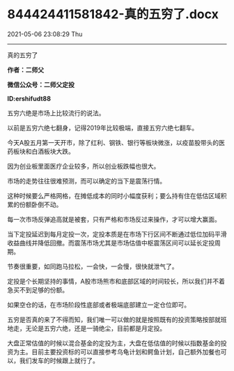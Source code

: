 # 844424411581842-真的五穷了.docx

2021-05-06 23:08:29 Thu

----

真的五穷了

__作者：二师父__

__微信公众号：二师父定投__

__ID:ershifudt88__

五穷六绝是市场上比较流行的说法。

以前是五穷六绝七翻身，记得2019年比较极端，直接五穷六绝七翻车。

今天A股五月第一天开市，除了红利、钢铁、银行等板块微涨，以疫苗股带头的医药板块和白酒板块大跌。

因为创业板里面医疗企业较多，所以创业板跌幅也很大。

市场的走势往往很难预测，而可以确定的当下是震荡行情。

这种时候要么严格网格，在摊低成本的同时小幅度获利；要么持有住在低估区域积累的份额卧倒不动。

每一次市场反弹追高就是被套，只有严格和市场反过来操作，才可以增大赢面。

当下定投延迟到每月定投一次，定投本质是在市场下行区间不断通过低位加码平滑收益曲线并降低回撤。而震荡市场尤其是市场估值中枢震荡区间可以延长定投周期。

节奏很重要，如同跑马拉松，一会快，一会慢，很快就泄气了。

定投是个长期坚持的事情，A股市场熊市和底部区域的时间较长，所以我们并不着急买不到足够的份额。

如果空仓的话，在市场阶段性底部或者极端底部建立一定仓位即可。

五穷是否真的来了不得而知，我们唯一可以做的就是按照既有的投资策略按部就班地走，无论是五穷六绝，还是一骑绝尘，目前都是月定投。

大盘正常估值的时候以混合基金的定投为主，大盘在低估值的时候以指数基金的投资为主。目前主要投资标的可以直接参考乌龟计划和鳄鱼计划，自己额外加餐也可以，我们发车的时候跟上就行了。

